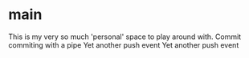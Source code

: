 # main
This is my very so much 'personal' space to play around with.
Commit
commiting with a pipe
Yet another push event
Yet another push event
